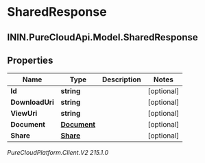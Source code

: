 # SharedResponse

## ININ.PureCloudApi.Model.SharedResponse

## Properties

|Name | Type | Description | Notes|
|------------ | ------------- | ------------- | -------------|
| **Id** | **string** |  | [optional] |
| **DownloadUri** | **string** |  | [optional] |
| **ViewUri** | **string** |  | [optional] |
| **Document** | [**Document**](Document) |  | [optional] |
| **Share** | [**Share**](Share) |  | [optional] |



_PureCloudPlatform.Client.V2 215.1.0_
